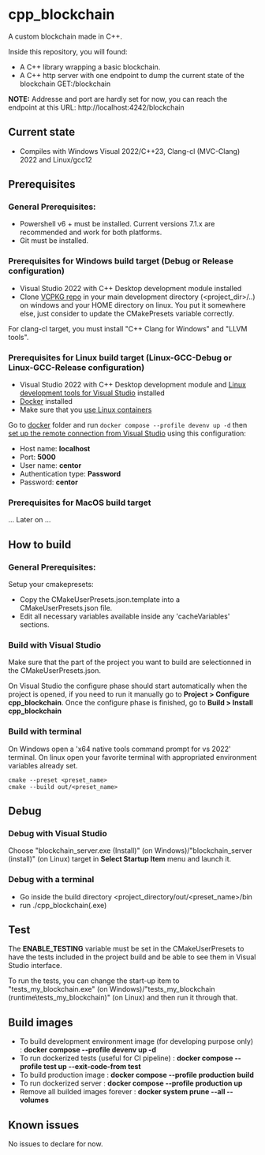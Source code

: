 # cpp_blockchain

A custom blockchain made in C++.

Inside this repository, you will found:
- A C++ library wrapping a basic blockchain.
- A C++ http server with one endpoint to dump the current state of the blockchain GET:/blockchain

**NOTE:** Addresse and port are hardly set for now, you can reach the endpoint at this URL: http://localhost:4242/blockchain

## Current state

* Compiles with Windows Visual 2022/C++23, Clang-cl (MVC-Clang) 2022 and Linux/gcc12

## Prerequisites

### General Prerequisites: 
- Powershell v6 + must be installed. Current versions 7.1.x are recommended and work for both platforms.
- Git must be installed.

### Prerequisites for Windows build target (Debug or Release configuration)
- Visual Studio 2022 with C++ Desktop development module installed
- Clone [VCPKG repo](https://github.com/microsoft/vcpkg.git) in your main development directory (<project_dir>/..) on windows and your HOME directory on linux. You put it somewhere else, just consider to update the CMakePresets variable correctly.

For clang-cl target, you must install "C++ Clang for Windows" and "LLVM tools".

### Prerequisites for Linux build target (Linux-GCC-Debug or Linux-GCC-Release configuration)
- Visual Studio 2022 with C++ Desktop development module and [Linux development tools for Visual Studio](https://docs.microsoft.com/en-us/cpp/linux/download-install-and-setup-the-linux-development-workload) installed
- [Docker](https://docs.docker.com/desktop/windows/) installed
- Make sure that you [use Linux containers](https://docs.docker.com/desktop/windows/#switch-between-windows-and-linux-containers)

Go to [docker](https://github.com/j-bruel/cpp_blockchain/blob/master/docker) folder and run `docker compose --profile devenv up -d` then [set up the remote connection from Visual Studio](https://devblogs.microsoft.com/cppblog/build-c-applications-in-a-linux-docker-container-with-visual-studio/#connect-to-your-docker-container-from-visual-studio) using this configuration:
- Host name: **localhost**
- Port: **5000**
- User name: **centor**
- Authentication type: **Password**
- Password: **centor**

### Prerequisites for MacOS build target

... Later on ...

## How to build

### General Prerequisites: 
Setup your cmakepresets:
- Copy the CMakeUserPresets.json.template into a CMakeUserPresets.json file.
- Edit all necessary variables available inside any 'cacheVariables' sections.

### Build with Visual Studio
Make sure that the part of the project you want to build are selectionned in the CMakeUserPresets.json.

On Visual Studio the configure phase should start automatically when the project is opened, if you need to run it manually go to **Project > Configure cpp_blockchain**.
Once the configure phase is finished, go to **Build > Install cpp_blockchain**

### Build with terminal

On Windows open a 'x64 native tools command prompt for vs 2022' terminal.
On linux open your favorite terminal with appropriated environment variables already set.

```
cmake --preset <preset_name>
cmake --build out/<preset_name>
```

## Debug

### Debug with Visual Studio
 Choose "blockchain_server.exe (Install)" (on Windows)/"blockchain_server (install)" (on Linux) target in **Select Startup Item** menu and launch it.

### Debug with a terminal

- Go inside the build directory <project_directory/out/<preset_name>/bin
- run ./cpp_blockchain(.exe)

## Test
The **ENABLE_TESTING** variable must be set in the CMakeUserPresets to have the tests included in the project build and be able to see them in Visual Studio interface.

To run the tests, you can change the start-up item to "tests_my_blockchain.exe" (on Windows)/"tests_my_blockchain (runtime\tests_my_blockchain)" (on Linux) and then run it through that.

## Build images

- To build development environment image (for developing purpose only) : **docker compose --profile devenv up -d**
- To run dockerized tests (useful for CI pipeline) : **docker compose --profile test up --exit-code-from test**
- To build production image : **docker compose --profile production build**
- To run dockerized server : **docker compose --profile production up**
- Remove all builded images forever : **docker system prune --all --volumes**

## Known issues

No issues to declare for now.